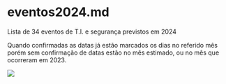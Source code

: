 # eventos2024.md
Lista de 34 eventos de T.I. e segurança previstos em 2024

Quando confirmadas as datas já estão marcados os dias no referido mês porém sem confirmação de datas estão no mês estimado, ou no mês que ocorreram em 2023. 

[![](https://mermaid.ink/img/pako:eNptVF1u2zgQvspAz4kry07iCEUB_yV2ESeG6U2xC79MpLHDjUQaFOXGDnKXDfYhB-jeQBfr0JTaLVA9EJpffvPNcF6CRKcUxIGVOWVS0UoBf1bajKDThfGOlNUFpATL1rQFBII2pUFVvSNEYdQFH-DPz6j8zxXtIIaRRAjP4eOD-QRiOjq6O12KIJUlo8jW6XzUDE0dFXV81PJODLVae2GI-VYqLOAUxJwd-yYtpdIwwr2P7z-4-KubqdA3TUbpMxbQZexnPtFAyJQKEKjgiktJZJFo-EP0G9d2yL7ttne-W69JFXJHDMRr-hnlqB6xxtru_ZL1Xj57-V7a6pthh1MYiyZ1dAnMSfShocXVVBYwR2P3cK1l9VZ0vYUFVMfo6zuOHpr91uoF7oiFpgDHwp9iKWr2S_WzWIT6hvHzVgtKGpesQd1pAPxdsrmuzGDCsiN4zH4Ljamzxb_C5Gtrvjf6B2V8YQ18gsnTUn-tyWKSLcJC8pFqlrZlwj05hdl1DaTGMcg4bIL2Zx-gfeFNI3pgKlyb2SAol6p6M1K7mZwbbal6r_7VUP3DktxhIlNkCwHy2I4w5XNORaFRFi4vrV0f_SU1jTeM_542fLLaVyZ4Mv9HZe83zbrVhoMtedOCErkmrmvuiJtJlcLy0T0Wx95UDGFgsJCOfKce0Y4yvSVTgBtvMqQSasaajxk-kYEvRE8ezl35A46bn_bZb_D0czxU__HERN44Q4Wleyv9GcfeoOWn8gVNjfdKH1w_ppsSq3fX8Pmibuqtbp5uJ_S-t2WWDfZNpQKzHbNqOGbgSBw_aQ-gnqANLwx-pWzptRreHiVvk2ZJjOjAxkk0Gfp2Mk7XyqlaG2RCTWl5IbjuuEGqh4PZgok28qB5bxynx-UKToKcTI4y5QX24jSrwD5STqsg5t-U1lhmdhWs1Cu7Ymm12KskiPkOOgnKbYqWuNCNwTyI15gVrN2i-kvrvHGiVFptZn5HHlfl0SWIX4LnIA5Pgn0QR-2oFYWd885FFIbdTtS7eD0JDsckYevSf72zy5AN59HrdxU-qvM?type=png)](https://mermaid.live/edit#pako:eNptVF1u2zgQvspAz4kry07iCEUB_yV2ESeG6U2xC79MpLHDjUQaFOXGDnKXDfYhB-jeQBfr0JTaLVA9EJpffvPNcF6CRKcUxIGVOWVS0UoBf1bajKDThfGOlNUFpATL1rQFBII2pUFVvSNEYdQFH-DPz6j8zxXtIIaRRAjP4eOD-QRiOjq6O12KIJUlo8jW6XzUDE0dFXV81PJODLVae2GI-VYqLOAUxJwd-yYtpdIwwr2P7z-4-KubqdA3TUbpMxbQZexnPtFAyJQKEKjgiktJZJFo-EP0G9d2yL7ttne-W69JFXJHDMRr-hnlqB6xxtru_ZL1Xj57-V7a6pthh1MYiyZ1dAnMSfShocXVVBYwR2P3cK1l9VZ0vYUFVMfo6zuOHpr91uoF7oiFpgDHwp9iKWr2S_WzWIT6hvHzVgtKGpesQd1pAPxdsrmuzGDCsiN4zH4Ljamzxb_C5Gtrvjf6B2V8YQ18gsnTUn-tyWKSLcJC8pFqlrZlwj05hdl1DaTGMcg4bIL2Zx-gfeFNI3pgKlyb2SAol6p6M1K7mZwbbal6r_7VUP3DktxhIlNkCwHy2I4w5XNORaFRFi4vrV0f_SU1jTeM_542fLLaVyZ4Mv9HZe83zbrVhoMtedOCErkmrmvuiJtJlcLy0T0Wx95UDGFgsJCOfKce0Y4yvSVTgBtvMqQSasaajxk-kYEvRE8ezl35A46bn_bZb_D0czxU__HERN44Q4Wleyv9GcfeoOWn8gVNjfdKH1w_ppsSq3fX8Pmibuqtbp5uJ_S-t2WWDfZNpQKzHbNqOGbgSBw_aQ-gnqANLwx-pWzptRreHiVvk2ZJjOjAxkk0Gfp2Mk7XyqlaG2RCTWl5IbjuuEGqh4PZgok28qB5bxynx-UKToKcTI4y5QX24jSrwD5STqsg5t-U1lhmdhWs1Cu7Ymm12KskiPkOOgnKbYqWuNCNwTyI15gVrN2i-kvrvHGiVFptZn5HHlfl0SWIX4LnIA5Pgn0QR-2oFYWd885FFIbdTtS7eD0JDsckYevSf72zy5AN59HrdxU-qvM)
